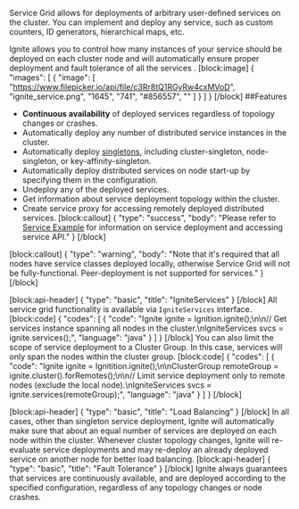Service Grid allows for deployments of arbitrary user-defined services on the cluster. You can implement and deploy any service, such as custom counters, ID generators, hierarchical maps, etc.

Ignite allows you to control how many instances of your service should be deployed on each cluster node and will automatically ensure proper deployment and fault tolerance of all the services . 
[block:image]
{
  "images": [
    {
      "image": [
        "https://www.filepicker.io/api/file/c3Rr8tQ1RGyRw4cxMVoD",
        "ignite_service.png",
        "1645",
        "741",
        "#856557",
        ""
      ]
    }
  ]
}
[/block]
##Features
  * **Continuous availability** of deployed services regardless of topology changes or crashes.
  * Automatically deploy any number of distributed service instances in the cluster.
  * Automatically deploy [singletons](doc:cluster-singletons), including cluster-singleton, node-singleton, or key-affinity-singleton.
  * Automatically deploy distributed services on node start-up by specifying them in the  configuration.
  * Undeploy any of the deployed services.
  * Get information about service deployment topology within the cluster.
  * Create service proxy for accessing remotely deployed distributed services.
[block:callout]
{
  "type": "success",
  "body": "Please refer to [Service Example](doc:service-example) for information on service deployment and accessing service API."
}
[/block]

[block:callout]
{
  "type": "warning",
  "body": "Note that it's required that all nodes have service classes deployed locally, otherwise Service Grid will not be fully-functional. Peer-deployment is not supported for services."
}
[/block]

[block:api-header]
{
  "type": "basic",
  "title": "IgniteServices"
}
[/block]
All service grid functionality is available via `IgniteServices` interface.
[block:code]
{
  "codes": [
    {
      "code": "Ignite ignite = Ignition.ignite();\n\n// Get services instance spanning all nodes in the cluster.\nIgniteServices svcs = ignite.services();",
      "language": "java"
    }
  ]
}
[/block]
You can also limit the scope of service deployment to a Cluster Group. In this case, services will only span the nodes within the cluster group.
[block:code]
{
  "codes": [
    {
      "code": "Ignite ignite = Ignitition.ignite();\n\nClusterGroup remoteGroup = ignite.cluster().forRemotes();\n\n// Limit service deployment only to remote nodes (exclude the local node).\nIgniteServices svcs = ignite.services(remoteGroup);",
      "language": "java"
    }
  ]
}
[/block]

[block:api-header]
{
  "type": "basic",
  "title": "Load Balancing"
}
[/block]
In all cases, other than singleton service deployment, Ignite will automatically make sure that about an equal number of services are deployed on each node within the cluster. Whenever cluster topology changes, Ignite will re-evaluate service deployments and may re-deploy an already deployed service on another node for better load balancing.
[block:api-header]
{
  "type": "basic",
  "title": "Fault Tolerance"
}
[/block]
Ignite always guarantees that services are continuously available, and are deployed according to the specified configuration, regardless of any topology changes or node crashes.